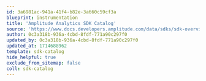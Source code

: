 ```yaml
---
id: 3a6981ac-941a-41f4-b82e-3a660c59cf3a
blueprint: instrumentation
title: 'Amplitude Analytics SDK Catalog'
source: 'https://www.docs.developers.amplitude.com/data/sdks/sdk-overview/'
author: 0c3a318b-936a-4cbd-8fdf-771a90c297f0
updated_by: 0c3a318b-936a-4cbd-8fdf-771a90c297f0
updated_at: 1714688962
template: sdk-catalog
hide_helpful: true
exclude_from_sitemap: false
coll: sdk-catalog
---
```

